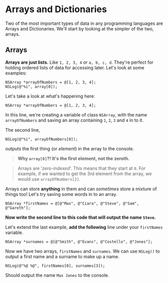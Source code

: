 # Arrays and Dictionaries

Two of the most important types of data in any programming languages are Arrays and Dictionaries. We'll start by looking at the simpler of the two, arrays.

## Arrays

**Arrays are just lists.** Like `1, 2, 3, 4` or `a, b, c, d`. They're perfect for holding ordered lists of data for accessing later. Let's look at some examples:

    NSArray *arrayOfNumbers = @[1, 2, 3, 4];
    NSLog(@"%i", array[0]);

Let's take a look at what's happening here:

    NSArray *arrayOfNumbers = @[1, 2, 3, 4];

In this line, we're creating a variable of class `NSArray`, with the name `arrayOfNumbers` and saving an array containing `1`, `2`, `3` and `4` in to it. 

The second line,

    NSLog(@"%i", arrayOfNumbers[0]);

outputs the first thing (or *element*) in the array to the console.

> **Why `array[0]`?! It's the first element, not the zeroth.**

> Arrays are '*zero-indexed*'. This means that they start at `0`. For example, if we wanted to get the 3rd element from the array, we would use `arrayOfNumbers[2]`.

Arrays can store **anything** in them and can *sometimes* store a mixture of things too! Let's try saving some words in to an array.

    NSArray *firstNames = @[@"Max", @"Ciara", @"Steve", @"Sam", @"Gareth"];

**Now write the second line to this code that will output the name `Steve`.**

Let's extend the last example, **add the following** line under your `firstNames` variable.

    NSArray *surnames = @[@"Smith", @"Evans", @"Costello", @"Jones"];

Now we have two arrays, `firstNames` and `surnames`. We can use `NSLog()` to output a first name and a surname to make up a name.

    NSLog(@"%@ %@", firstNames[0], surnames[3]);

Should output the name `Max Jones` to the console.